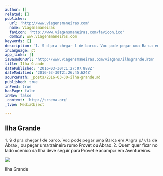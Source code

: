 ```yaml
---
author: []
related: []
publisher:
  url: 'http://www.viagensmaneiras.com'
  name: Viagensmaneiras
  favicon: 'http://www.viagensmaneiras.com/favicon.ico'
  domain: www.viagensmaneiras.com
keywords: []
description: '1. S d pra chegar l de barco. Voc pode pegar uma Barca em Angra p/ vila de Abrao , ou pegar uma traineira rumo Provet ou Abrao. 2. Quem quer ficar no lado ocenico da Ilha deve seguir para Provet e acampar em Aventureiros.'
inLanguage: pt
app_links: []
isBasedOnUrl: 'http://www.viagensmaneiras.com/viagens/ilhagrande.htm'
title: Ilha Grande
datePublished: '2016-03-30T21:27:07.888Z'
dateModified: '2016-03-30T21:26:45.624Z'
sourcePath: _posts/2016-03-30-ilha-grande.md
published: true
inFeed: true
hasPage: false
inNav: false
_context: 'http://schema.org'
_type: MediaObject

---
```

<article style=""><h1>Ilha Grande</h1><p>1. S d pra chegar l de barco. Voc pode pegar uma Barca em Angra p/ vila de Abrao , ou pegar uma traineira rumo Provet ou Abrao. 2. Quem quer ficar no lado ocenico da Ilha deve seguir para Provet e acampar em Aventureiros.</p><img src="http://www.viagensmaneiras.com/viagens/ilhagrandee24.jpg" /></article>

Ilha Grande